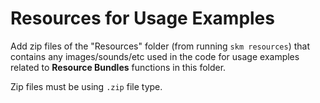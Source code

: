 # Resources for Usage Examples

Add zip files of the "Resources" folder (from running `skm resources`) that contains any images/sounds/etc used in the code for usage examples related to **Resource Bundles** functions in this folder.

Zip files must be using `.zip` file type.
